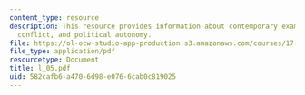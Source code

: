 ```yaml
---
content_type: resource
description: This resource provides information about contemporary examples of ethnic
  conflict, and political autonomy.
file: https://ol-ocw-studio-app-production.s3.amazonaws.com/courses/17-523-ethnicity-and-race-in-world-politics-fall-2005/582cafb6a4706d98e0766cab0c819025_l_05.pdf
file_type: application/pdf
resourcetype: Document
title: l_05.pdf
uid: 582cafb6-a470-6d98-e076-6cab0c819025
---
```

